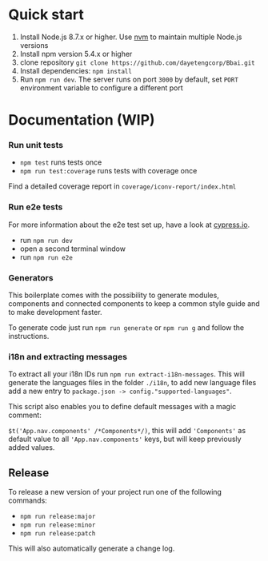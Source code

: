 # 



# Quick start

1. Install Node.js 8.7.x or higher. Use [nvm](https://github.com/creationix/nvm) to maintain multiple Node.js versions
2. Install npm version 5.4.x or higher
3. clone repository `git clone https://github.com/dayetengcorp/Bbai.git`
4. Install dependencies: `npm install`
5. Run `npm run dev`. The server runs on port `3000` by default, set `PORT` environment variable to configure a different port

# Documentation (WIP)

### Run unit tests
- `npm test` runs tests once
- `npm run test:coverage` runs tests with coverage once

Find a detailed coverage report in `coverage/iconv-report/index.html`

### Run e2e tests

For more information about the e2e test set up, have a look at [cypress.io](https://www.cypress.io/).

- run `npm run dev`
- open a second terminal window
- run `npm run e2e`

### Generators
This boilerplate comes with the possibility to generate modules, components and connected components
to keep a common style guide and to make development faster.

To generate code just run `npm run generate` or `npm run g` and follow the instructions.

### i18n and extracting messages

To extract all your i18n IDs run `npm run extract-i18n-messages`.
This will generate the languages files in the folder `./i18n`,
to add new language files add a new entry to `package.json -> config."supported-languages"`.

This script also enables you to define default messages with a magic comment:

`$t('App.nav.components' /*Components*/)`,
this will add `'Components'` as default value to all `'App.nav.components'` keys, 
but will keep previously added values.

## Release
To release a new version of your project run one of the following commands:

- `npm run release:major`
- `npm run release:minor`
- `npm run release:patch`

This will also automatically generate a change log.
